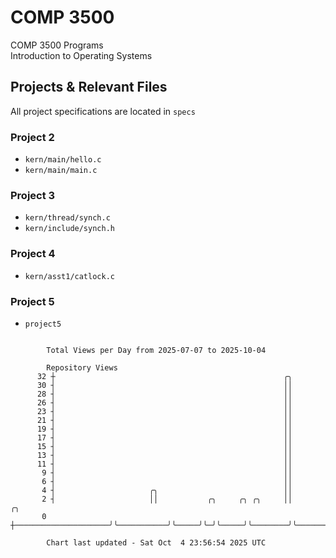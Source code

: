 # COMP 3500
COMP 3500 Programs  
Introduction to Operating Systems  
## Projects & Relevant Files
All project specifications are located in `specs`
### Project 2
- `kern/main/hello.c`
- `kern/main/main.c`
### Project 3
- `kern/thread/synch.c`
- `kern/include/synch.h`
### Project 4
- `kern/asst1/catlock.c`
### Project 5
- `project5`

```

        Total Views per Day from 2025-07-07 to 2025-10-04

        Repository Views
      32 ┼                                                   ╭╮
      30 ┤                                                   ││
      28 ┤                                                   ││
      26 ┤                                                   ││
      23 ┤                                                   ││
      21 ┤                                                   ││
      19 ┤                                                   ││
      17 ┤                                                   ││
      15 ┤                                                   ││
      13 ┤                                                   ││
      11 ┤                                                   ││
       9 ┤                                                   ││
       6 ┤                                                   ││
       4 ┤                     ╭╮                            ││
       2 ┤                     ││           ╭╮     ╭╮ ╭╮     ││        ╭╮
       0 ┼─────────────────────╯╰───────────╯╰─────╯╰─╯╰─────╯╰────────╯╰──────────────────────────

        Chart last updated - Sat Oct  4 23:56:54 2025 UTC
        
```
